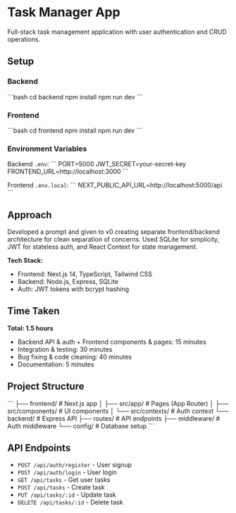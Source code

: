 # Task Manager App

Full-stack task management application with user authentication and CRUD operations.

## Setup

### Backend
\`\`\`bash
cd backend
npm install
npm run dev
\`\`\`

### Frontend
\`\`\`bash
cd frontend
npm install
npm run dev
\`\`\`

### Environment Variables

Backend `.env`:
\`\`\`
PORT=5000
JWT_SECRET=your-secret-key
FRONTEND_URL=http://localhost:3000
\`\`\`

Frontend `.env.local`:
\`\`\`
NEXT_PUBLIC_API_URL=http://localhost:5000/api
\`\`\`

## Approach

Developed a prompt and given to v0 creating separate frontend/backend architecture for clean separation of concerns. Used SQLite for simplicity, JWT for stateless auth, and React Context for state management.

**Tech Stack:**
- Frontend: Next.js 14, TypeScript, Tailwind CSS
- Backend: Node.js, Express, SQLite
- Auth: JWT tokens with bcrypt hashing

## Time Taken

**Total: 1.5 hours**
- Backend API & auth + Frontend components & pages: 15 minutes
- Integration & testing: 30 minutes
- Bug fixing & code cleaning: 40 minutes
- Documentation: 5 minutes

## Project Structure

\`\`\`
├── frontend/          # Next.js app
│   ├── src/app/      # Pages (App Router)
│   ├── src/components/  # UI components
│   └── src/contexts/    # Auth context
└── backend/           # Express API
    ├── routes/        # API endpoints
    ├── middleware/    # Auth middleware
    └── config/        # Database setup
\`\`\`

## API Endpoints

- `POST /api/auth/register` - User signup
- `POST /api/auth/login` - User login
- `GET /api/tasks` - Get user tasks
- `POST /api/tasks` - Create task
- `PUT /api/tasks/:id` - Update task
- `DELETE /api/tasks/:id` - Delete task

